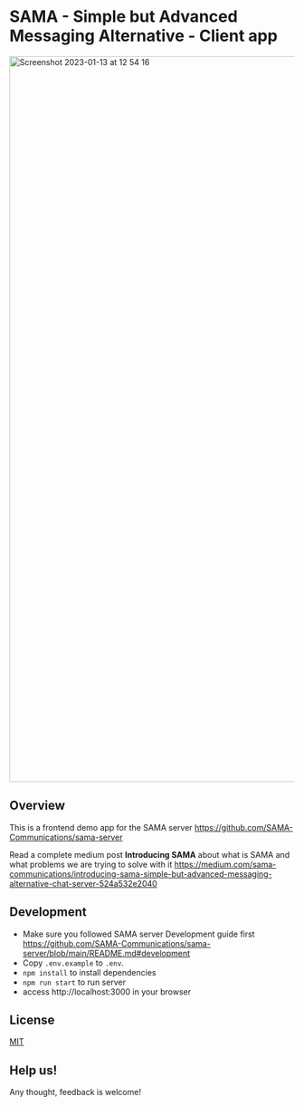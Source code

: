 # SAMA - Simple but Advanced Messaging Alternative - Client app 

<img width="1282" alt="Screenshot 2023-01-13 at 12 54 16" src="https://user-images.githubusercontent.com/70977170/212303479-06e2169f-a609-4fa2-9ef0-7bf2f8fb68a6.png">

## Overview 

This is a frontend demo app for the SAMA server https://github.com/SAMA-Communications/sama-server

Read a complete medium post **Introducing SAMA** about what is SAMA and what problems we are trying to solve with it https://medium.com/sama-communications/introducing-sama-simple-but-advanced-messaging-alternative-chat-server-524a532e2040

## Development

- Make sure you followed SAMA server Development guide first https://github.com/SAMA-Communications/sama-server/blob/main/README.md#development
- Copy `.env.example` to `.env`.
- `npm install` to install dependencies 
- `npm run start` to run server
- access http://localhost:3000 in your browser 

## License 

[MIT](LICENSE)

## Help us!

Any thought, feedback is welcome!
